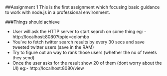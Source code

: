 ##Assignment 1
  This is the first assignment which focusing basic guidance to work with node.js in a professional environment.
  
###Things should achieve

* User will ask the HTTP server to start search on some thing eg: - http://localhost:8080?topic=colombo
* You've to fetch twitter search results by every 30 secs and save tweeted twitter users (save in the RAM)
* Try to figure out an way to rank those users (whether the no of tweets they send)
* Once the user asks for the result show 20 of them (dont worry about the UI) eg:- http://localhost:8080/view
